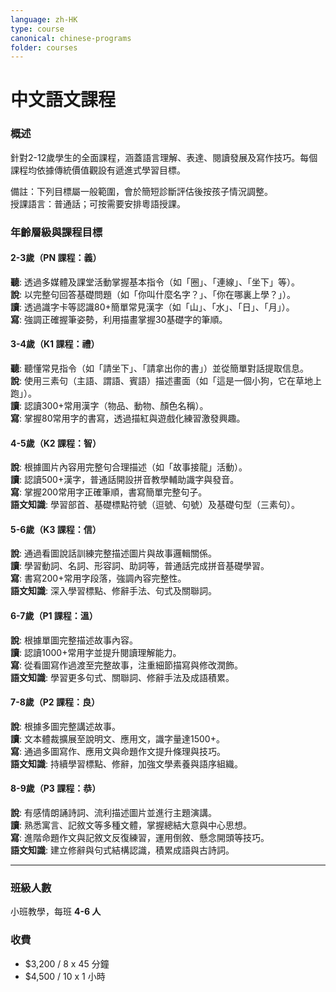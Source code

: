 ```yaml
---
language: zh-HK
type: course
canonical: chinese-programs
folder: courses
---
```

# 中文語文課程

### 概述  
針對2-12歲學生的全面課程，涵蓋語言理解、表達、閱讀發展及寫作技巧。每個課程均依據傳統價值觀設有遞進式學習目標。

備註：下列目標屬一般範圍，會於簡短診斷評估後按孩子情況調整。  
授課語言：普通話；可按需要安排粵語授課。

### 年齡層級與課程目標  
#### **2-3歲（PN 課程：義）**  
**聽**: 透過多媒體及課堂活動掌握基本指令（如「圈」、「連線」、「坐下」等）。  
**說**: 以完整句回答基礎問題（如「你叫什麼名字？」、「你在哪裏上學？」）。  
**讀**: 透過識字卡等認識80+簡單常見漢字（如「山」、「水」、「日」、「月」）。  
**寫**: 強調正確握筆姿勢，利用描畫掌握30基礎字的筆順。  

#### **3-4歲（K1 課程：禮）**  
**聽**: 聽懂常見指令（如「請坐下」、「請拿出你的書」）並從簡單對話提取信息。  
**說**: 使用三素句（主語、謂語、賓語）描述畫面（如「這是一個小狗，它在草地上跑」）。  
**讀**: 認讀300+常用漢字（物品、動物、顏色名稱）。  
**寫**: 掌握80常用字的書寫，透過描紅與遊戲化練習激發興趣。  

#### **4-5歲（K2 課程：智）**  
**說**: 根據圖片內容用完整句合理描述（如「故事接龍」活動）。  
**讀**: 認讀500+漢字，普通話開設拼音教學輔助識字與發音。  
**寫**: 掌握200常用字正確筆順，書寫簡單完整句子。  
**語文知識**: 學習部首、基礎標點符號（逗號、句號）及基礎句型（三素句）。  

#### **5-6歲（K3 課程：信）**  
**說**: 通過看圖說話訓練完整描述圖片與故事邏輯關係。  
**讀**: 學習動詞、名詞、形容詞、助詞等，普通話完成拼音基礎學習。  
**寫**: 書寫200+常用字段落，強調內容完整性。  
**語文知識**: 深入學習標點、修辭手法、句式及關聯詞。  

#### **6-7歲（P1 課程：溫）**  
**說**: 根據單圖完整描述故事內容。  
**讀**: 認讀1000+常用字並提升閱讀理解能力。  
**寫**: 從看圖寫作過渡至完整故事，注重細節描寫與修改潤飾。  
**語文知識**: 學習更多句式、關聯詞、修辭手法及成語積累。  

#### **7-8歲（P2 課程：良）**  
**說**: 根據多圖完整講述故事。  
**讀**: 文本體裁擴展至說明文、應用文，識字量達1500+。  
**寫**: 通過多圖寫作、應用文與命題作文提升條理與技巧。  
**語文知識**: 持續學習標點、修辭，加強文學素養與語序組織。  

#### **8-9歲（P3 課程：恭）**  
**說**: 有感情朗誦詩詞、流利描述圖片並進行主題演講。  
**讀**: 熟悉寓言、記敘文等多種文體，掌握總結大意與中心思想。  
**寫**: 進階命題作文與記敘文反復練習，運用倒敘、懸念開頭等技巧。  
**語文知識**: 建立修辭與句式結構認識，積累成語與古詩詞。  

---

### 班級人數  
小班教學，每班 **4-6 人**  

### 收費  
- $3,200 / 8 x 45 分鐘  
- $4,500 / 10 x 1 小時